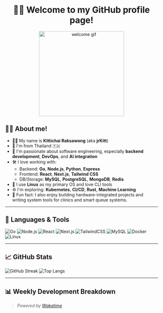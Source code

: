 <h1 align="center">👨‍💻 Welcome to my GitHub profile page!</h1>
<p align="center">
  <img src="https://media.giphy.com/media/qgQUggAC3Pfv687qPC/giphy.gif" width="280" alt="welcome gif">
</p>

## 🙋‍♂️ About me!

- 👨‍💻 My name is **Kittichai Raksawong** (aka **jrKitt**)
- 📍 I'm from Thailand 🇹🇭
- 🧠 I'm passionate about software engineering, especially **backend development**, **DevOps**, and **AI integration**
- 🛠️ I love working with:
  - Backend: **Go**, **Node.js**, **Python**, **Express**
  - Frontend: **React**, **Next.js**, **Tailwind CSS**
  - DB/Storage: **MySQL**, **PostgreSQL**, **MongoDB**, **Redis**
- 🐧 I use **Linux** as my primary OS and love CLI tools
- ⚙️ I'm exploring: **Kubernetes**, **CI/CD**, **Rust**, **Machine Learning**
- 🧩 Fun fact: I also enjoy building hardware-integrated projects and writing system tools for clinics and smart queue systems.

---

## 🧠 Languages & Tools

![Go](https://img.shields.io/badge/-Go-00ADD8?logo=go&logoColor=fff&style=for-the-badge)
![Node.js](https://img.shields.io/badge/-Node.js-339933?logo=node.js&logoColor=fff&style=for-the-badge)
![React](https://img.shields.io/badge/-React-61DAFB?logo=react&logoColor=000&style=for-the-badge)
![Next.js](https://img.shields.io/badge/-Next.js-000?logo=next.js&logoColor=fff&style=for-the-badge)
![TailwindCSS](https://img.shields.io/badge/-TailwindCSS-38B2AC?logo=tailwind-css&logoColor=fff&style=for-the-badge)
![MySQL](https://img.shields.io/badge/-MySQL-4479A1?logo=mysql&logoColor=fff&style=for-the-badge)
![Docker](https://img.shields.io/badge/-Docker-2496ED?logo=docker&logoColor=fff&style=for-the-badge)
![Linux](https://img.shields.io/badge/-Linux-FCC624?logo=linux&logoColor=000&style=for-the-badge)

---

## 📈 GitHub Stats

![GitHub Streak](https://streak-stats.demolab.com?user=jrKitt&theme=github-dark&date_format=M%20j%5B%2C%20Y%5D)
![Top Langs](https://github-readme-stats.vercel.app/api/top-langs/?username=jrKitt&layout=compact&theme=radical)

---

## 📊 Weekly Development Breakdown
> _Powered by [Wakatime](https://wakatime.com)_

